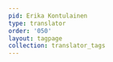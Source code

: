 ```yaml
---
pid: Erika Kontulainen
type: translator
order: '050'
layout: tagpage
collection: translator_tags
---
```

